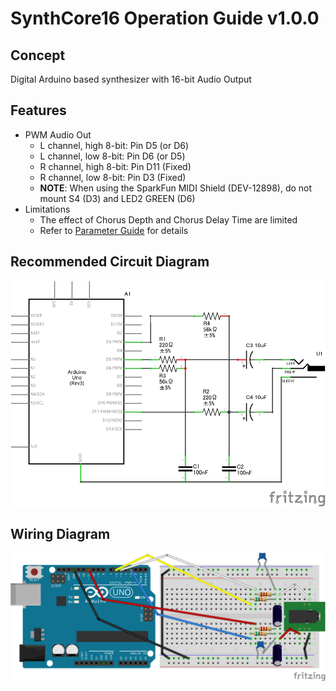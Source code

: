 # SynthCore16 Operation Guide v1.0.0

## Concept
Digital Arduino based synthesizer with 16-bit Audio Output

## Features
- PWM Audio Out
    - L channel, high 8-bit: Pin D5 (or D6)
    - L channel, low 8-bit: Pin D6 (or D5)
    - R channel, high 8-bit: Pin D11 (Fixed)
    - R channel, low 8-bit: Pin D3 (Fixed)
    - **NOTE**: When using the SparkFun MIDI Shield (DEV-12898), do not mount S4 (D3) and LED2 GREEN (D6)
- Limitations
    - The effect of Chorus Depth and Chorus Delay Time are limited
    - Refer to [Parameter Guide](/SynthCore16-Parameter-Guide.md) for details

## Recommended Circuit Diagram

![Recommended Circuit Diagram](./synthCore16-circuit-diagram.png)

## Wiring Diagram

![Actual Wiring Diagram](./synthCore16-bread-board.png)

